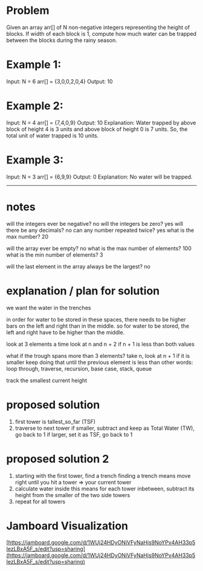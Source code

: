 # Problem

Given an array arr[] of N non-negative integers representing the height of blocks. If width of each block is 1, compute how much water can be trapped between the blocks during the rainy season.


# Example 1:

Input:
N = 6
arr[] = {3,0,0,2,0,4}
Output:
10


# Example 2:

Input:
N = 4
arr[] = {7,4,0,9}
Output:
10
Explanation:
Water trapped by above 
block of height 4 is 3 units and above 
block of height 0 is 7 units. So, the 
total unit of water trapped is 10 units.

# Example 3:

Input:
N = 3
arr[] = {6,9,9}
Output:
0
Explanation:
No water will be trapped.


-----

# notes

will the integers ever be negative? no
will the integers be zero? yes
will there be any decimals? no
can any number repeated twice? yes
what is the max number? 20

will the array ever be empty? no
what is the max number of elements? 100
what is the min number of elements? 3

will the last element in the array always be the largest? no

# explanation / plan for solution

we want the water in the trenches

in order for water to be stored in these spaces, there needs to be higher bars on the left and right than in the middle. so for water to be stored, the left and right have to be higher than the middle.

look at 3 elements a time
look at n and n + 2
	if n + 1 is less than both values


what if the trough spans more than 3 elements?
	take n, look at n + 1 if it is smaller
	keep doing that until the previous element is less than
	other words: loop through, traverse, recursion, base case, stack, queue


track the smallest current height

# proposed solution

1. first tower is tallest_so_far (TSF)
2. traverse to next tower
   if smaller, subtract and keep as Total Water (TW), go back to 1
   if larger, set it as TSF, go back to 1
  
# proposed solution 2
1. starting with the first tower, find a trench
   finding a trench means move right until you hit a tower => your current tower
2. calculate water inside
   this means for each tower inbetween, subtract its height from the smaller of the two side towers
3. repeat for all towers

# Jamboard Visualization

[https://jamboard.google.com/d/1WUj24HDyONiVFyNaHjs9NoYPv4AH33p5IezLBxA5F_s/edit?usp=sharing](https://jamboard.google.com/d/1WUj24HDyONiVFyNaHjs9NoYPv4AH33p5IezLBxA5F_s/edit?usp=sharing)
